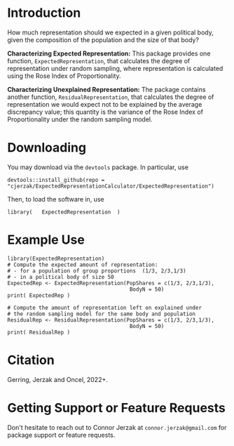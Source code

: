 # Introduction
How much representation should we expected in a given political body, given the composition of the population and the size of that body? 

**Characterizing Expected Representation:** This package provides one function, `ExpectedRepresentation`, that calculates the degree of representation under random sampling, where representation is calculated using the Rose Index of Proportionality. 

**Characterizing Unexplained Representation:** The package contains another function, `ResidualRepresentation`, that calculates the degree of representation we would expect not to be explained by the average discrepancy value; this quantity is the variance of the Rose Index of Proportionality under the random sampling model.

# Downloading 
You may download via the `devtools` package. In particular, use 

```
devtools::install_github(repo = "cjerzak/ExpectedRepresentationCalculator/ExpectedRepresentation")
```

Then, to load the software in, use 
```
library(   ExpectedRepresentation  ) 
```

# Example Use
```
library(ExpectedRepresentation)
# Compute the expected amount of representation: 
# - for a population of group proportions  (1/3, 2/3,1/3) 
# - in a political body of size 50
ExpectedRep <- ExpectedRepresentation(PopShares = c(1/3, 2/3,1/3),
                                       BodyN = 50)
print( ExpectedRep )

# Compute the amount of representation left on explained under 
# the random sampling model for the same body and population
ResidualRep <- ResidualRepresentation(PopShares = c(1/3, 2/3,1/3),
                                       BodyN = 50)
print( ResidualRep )
```

# Citation
Gerring, Jerzak and Oncel, 2022+. 

# Getting Support or Feature Requests
Don't hesitate to reach out to Connor Jerzak at `connor.jerzak@gmail.com` for package support or feature requests.


